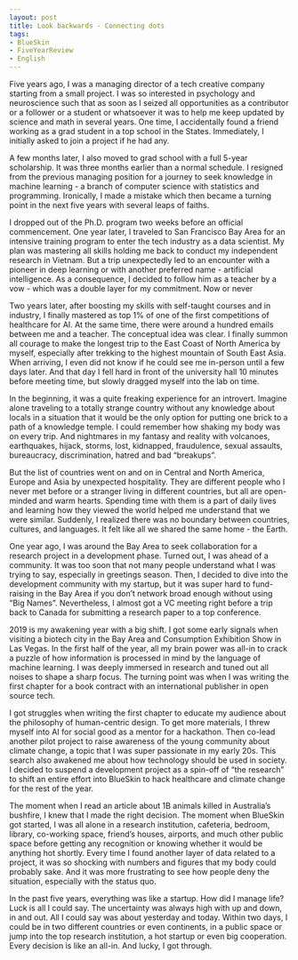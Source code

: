 ```yaml
---
layout: post
title: Look backwards - Connecting dots
tags:
- BlueSkin
- FiveYearReview
- English
---
```


Five years ago, I was a managing director of a tech creative company starting from a small project. I was so interested in psychology and neuroscience such that as soon as I seized all opportunities as a contributor or a follower or a student or whatsoever it was to help me keep updated by science and math in several years. One time, I accidentally found a friend working as a grad student in a top school in the States. Immediately, I initially asked to join a project if he had any.

A few months later, I also moved to grad school with a full 5-year scholarship. It was three months earlier than a normal schedule. I resigned from the previous managing position for a journey to seek knowledge in machine learning - a branch of computer science with statistics and programming. Ironically, I made a mistake which then became a turning point in the next five years with several leaps of faiths.

I dropped out of the Ph.D. program two weeks before an official commencement. One year later, I traveled to San Francisco Bay Area for an intensive training program to enter the tech industry as a data scientist. My plan was mastering all skills holding me back to conduct my independent research in Vietnam. But a trip unexpectedly led to an encounter with a pioneer in deep learning or with another preferred name - artificial intelligence. As a consequence, I decided to follow him as a teacher by a vow - which was a double layer for my commitment. Now or never

Two years later, after boosting my skills with self-taught courses and in industry, I finally mastered as top 1% of one of the first competitions of healthcare for AI. At the same time, there were around a hundred emails between me and a teacher. The conceptual idea was clear. I finally summon all courage to make the longest trip to the East Coast of North America by myself, especially after trekking to the highest mountain of South East Asia. When arriving, I even did not know if he could see me in-person until a few days later. And that day I fell hard in front of the university hall 10 minutes before meeting time, but slowly dragged myself into the lab on time.

In the beginning, it was a quite freaking experience for an introvert. Imagine alone traveling to a totally strange country without any knowledge about locals in a situation that it would be the only option for putting one brick to a path of a knowledge temple. I could remember how shaking my body was on every trip. And nightmares in my fantasy and reality with volcanoes, earthquakes, hijack, storms, lost, kidnapped, fraudulence, sexual assaults, bureaucracy, discrimination, hatred and bad “breakups”. 

But the list of countries went on and on in Central and North America, Europe and Asia by unexpected hospitality. They are different people who I never met before or a stranger living in different countries, but all are open-minded and warm hearts. Spending time with them is a part of daily lives and learning how they viewed the world helped me understand that we were similar. Suddenly, I realized there was no boundary between countries, cultures, and languages. It felt like all we shared the same home - the Earth.

One year ago, I was around the Bay Area to seek collaboration for a research project in a development phase. Turned out, I was ahead of a community. It was too soon that not many people understand what I was trying to say, especially in greetings season. Then, I decided to dive into the development community with my startup, but it was super hard to fund-raising in the Bay Area if you don’t network broad enough without using “Big Names”. Nevertheless, I almost got a VC meeting right before a trip back to Canada for submitting a research paper to a top conference.

2019 is my awakening year with a big shift. I got some early signals when visiting a biotech city in the Bay Area and Consumption Exhibition Show in Las Vegas. In the first half of the year, all my brain power was all-in to crack a puzzle of how information is processed in mind by the language of machine learning. I was deeply immersed in research and tuned out all noises to shape a sharp focus. The turning point was when I was writing the first chapter for a book contract with an international publisher in open source tech.

I got struggles when writing the first chapter to educate my audience about the philosophy of human-centric design. To get more materials, I threw myself into AI for social good as a mentor for a hackathon. Then co-lead another pilot project to raise awareness of the young community about climate change, a topic that I was super passionate in my early 20s. This search also awakened me about how technology should be used in society. I decided to suspend a development project as a spin-off of “the research” to shift an entire effort into BlueSkin to hack healthcare and climate change for the rest of the year. 

The moment when I read an article about 1B animals killed in Australia’s bushfire, I knew that I made the right decision. The moment when BlueSkin got started, I was all alone in a research institution, cafeteria, bedroom, library, co-working space, friend’s houses, airports, and much other public space before getting any recognition or knowing whether it would be anything hot shortly. Every time I found another layer of data related to a project, it was so shocking with numbers and figures that my body could probably sake. And it was more frustrating to see how people deny the situation, especially with the status quo.

In the past five years, everything was like a startup. How did I manage life? Luck is all I could say. The uncertainty was always high with up and down, in and out. All I could say was about yesterday and today. Within two days, I could be in two different countries or even continents, in a public space or jump into the top research institution, a hot startup or even big cooperation. Every decision is like an all-in. And lucky, I got through.

